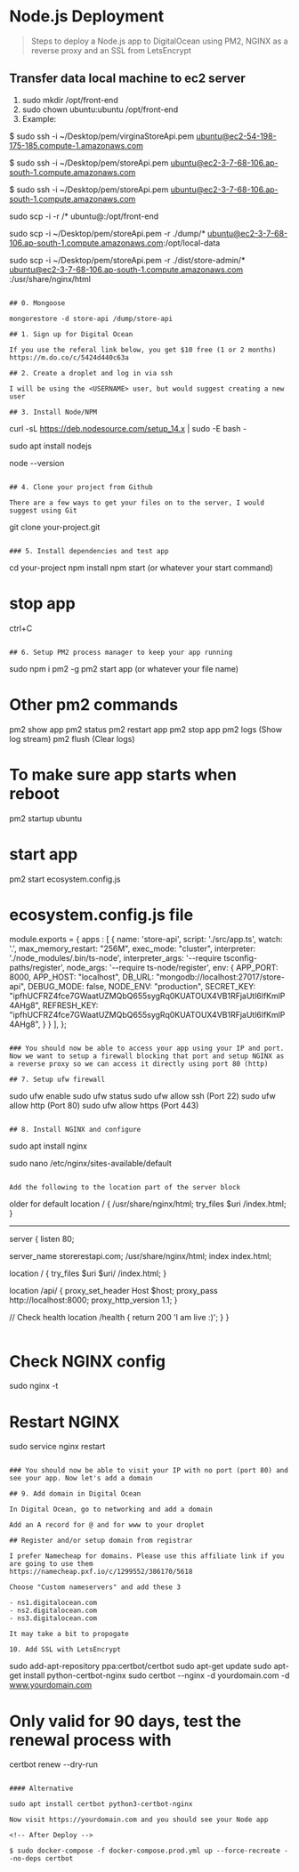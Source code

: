 # Node.js Deployment

> Steps to deploy a Node.js app to DigitalOcean using PM2, NGINX as a reverse proxy and an SSL from LetsEncrypt

## Transfer data local machine to ec2 server

1. sudo mkdir /opt/front-end
2. sudo chown ubuntu:ubuntu /opt/front-end
3. Example:
<!-- AMD T2 Micro -->
$ sudo ssh -i ~/Desktop/pem/virginaStoreApi.pem ubuntu@ec2-54-198-175-185.compute-1.amazonaws.com

<!-- ARM -->
$ sudo ssh -i ~/Desktop/pem/storeApi.pem ubuntu@ec2-3-7-68-106.ap-south-1.compute.amazonaws.com
<!-- NEW ARM T4G -->
$ sudo ssh -i ~/Desktop/pem/storeApi.pem ubuntu@ec2-3-7-68-106.ap-south-1.compute.amazonaws.com


sudo scp -i <path-to-key-file> -r <path-to-local-dist-folder>/* ubuntu@<domain name>:/opt/front-end

sudo scp -i ~/Desktop/pem/storeApi.pem -r ./dump/* ubuntu@ec2-3-7-68-106.ap-south-1.compute.amazonaws.com:/opt/local-data

sudo scp -i ~/Desktop/pem/storeApi.pem -r ./dist/store-admin/* ubuntu@ec2-3-7-68-106.ap-south-1.compute.amazonaws.com
:/usr/share/nginx/html
```

## 0. Mongoose

mongorestore -d store-api /dump/store-api

## 1. Sign up for Digital Ocean

If you use the referal link below, you get $10 free (1 or 2 months)
https://m.do.co/c/5424d440c63a

## 2. Create a droplet and log in via ssh

I will be using the <USERNAME> user, but would suggest creating a new user

## 3. Install Node/NPM

```
curl -sL https://deb.nodesource.com/setup_14.x | sudo -E bash -

sudo apt install nodejs

node --version
```

## 4. Clone your project from Github

There are a few ways to get your files on to the server, I would suggest using Git

```
git clone your-project.git
```

### 5. Install dependencies and test app

```
cd your-project
npm install
npm start (or whatever your start command)
# stop app
ctrl+C
```

## 6. Setup PM2 process manager to keep your app running

```
sudo npm i pm2 -g
pm2 start app (or whatever your file name)

# Other pm2 commands
pm2 show app
pm2 status
pm2 restart app
pm2 stop app
pm2 logs (Show log stream)
pm2 flush (Clear logs)

# To make sure app starts when reboot
pm2 startup ubuntu

# start app
pm2 start ecosystem.config.js

# ecosystem.config.js file
module.exports = {
  apps : [
    {
      name: 'store-api',
      script: './src/app.ts',
      watch: '.',
      max_memory_restart: "256M",
      exec_mode: "cluster",
      interpreter: './node_modules/.bin/ts-node',
      interpreter_args: '--require tsconfig-paths/register',
      node_args: '--require ts-node/register',
      env: {
        APP_PORT: 8000,
        APP_HOST: "localhost",
        DB_URL: "mongodb://localhost:27017/store-api",
        DEBUG_MODE: false,
        NODE_ENV: "production",
        SECRET_KEY: "ipfhUCFRZ4fce7GWaatUZMQbQ655sygRq0KUATOUX4VB1RFjaUtl6lfKmlP4AHg8",
        REFRESH_KEY: "ipfhUCFRZ4fce7GWaatUZMQbQ655sygRq0KUATOUX4VB1RFjaUtl6lfKmlP4AHg8",
      }
    }
  ],
};
```

### You should now be able to access your app using your IP and port. Now we want to setup a firewall blocking that port and setup NGINX as a reverse proxy so we can access it directly using port 80 (http)

## 7. Setup ufw firewall

```
sudo ufw enable
sudo ufw status
sudo ufw allow ssh (Port 22)
sudo ufw allow http (Port 80)
sudo ufw allow https (Port 443)
```

## 8. Install NGINX and configure

```
sudo apt install nginx

sudo nano /etc/nginx/sites-available/default
```

Add the following to the location part of the server block

```
older for default
location / {
    <USERNAME> /usr/share/nginx/html;
    try_files $uri /index.html;
}

----
server {
  listen 80;

  server_name storerestapi.com;
  <USERNAME> /usr/share/nginx/html;
  index index.html;

  location / {
    try_files $uri $uri/ /index.html;
  }

  location /api/ {
    proxy_set_header Host $host;
    proxy_pass http://localhost:8000;
    proxy_http_version 1.1;
  }

  // Check health
  location /health {
    return 200 'I am live :)';
  }
}

```

```
# Check NGINX config
sudo nginx -t

# Restart NGINX
sudo service nginx restart
```

### You should now be able to visit your IP with no port (port 80) and see your app. Now let's add a domain

## 9. Add domain in Digital Ocean

In Digital Ocean, go to networking and add a domain

Add an A record for @ and for www to your droplet

## Register and/or setup domain from registrar

I prefer Namecheap for domains. Please use this affiliate link if you are going to use them
https://namecheap.pxf.io/c/1299552/386170/5618

Choose "Custom nameservers" and add these 3

- ns1.digitalocean.com
- ns2.digitalocean.com
- ns3.digitalocean.com

It may take a bit to propogate

10. Add SSL with LetsEncrypt

```
sudo add-apt-repository ppa:certbot/certbot
sudo apt-get update
sudo apt-get install python-certbot-nginx
sudo certbot --nginx -d yourdomain.com -d www.yourdomain.com

# Only valid for 90 days, test the renewal process with
certbot renew --dry-run
```

#### Alternative

sudo apt install certbot python3-certbot-nginx

Now visit https://yourdomain.com and you should see your Node app

<!-- After Deploy -->

$ sudo docker-compose -f docker-compose.prod.yml up --force-recreate --no-deps certbot
